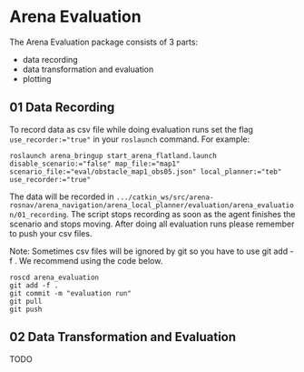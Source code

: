 # Arena Evaluation
The Arena Evaluation package consists of 3 parts:
- data recording
- data transformation and evaluation
- plotting

## 01 Data Recording
To record data as csv file while doing evaluation runs set the flag `use_recorder:="true"` in your `roslaunch` command. For example:

```
roslaunch arena_bringup start_arena_flatland.launch disable_scenario:="false" map_file:="map1" scenario_file:="eval/obstacle_map1_obs05.json" local_planner:="teb" use_recorder:="true"
```

The data will be recorded in `.../catkin_ws/src/arena-rosnav/arena_navigation/arena_local_planner/evaluation/arena_evaluation/01_recording`.
The script stops recording as soon as the agent finishes the scenario and stops moving. After doing all evaluation runs please remember to push your csv files.

Note: Sometimes csv files will be ignored by git so you have to use git add -f <file>. We recommend using the code below.
```
roscd arena_evaluation
git add -f .
git commit -m "evaluation run"
git pull
git push
```

## 02 Data Transformation and Evaluation
TODO
